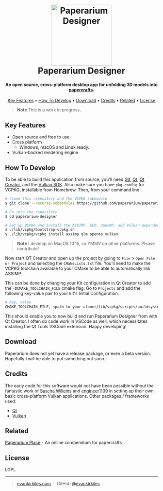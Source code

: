 <h1 align="center">
  <br>
  <a href="https://paperarium.place"><img src="https://user-images.githubusercontent.com/30581915/198012667-d384e1c4-33c3-4960-8f72-00f10803fc39.png" alt="Paperarium Designer" width="200"></a>
  <br>
  Paperarium Designer
  <br>
</h1>

<h4 align="center">An open source, cross-platform desktop app for unfolding 3D models into <a href="https://paperarium.place" target="_blank">papercrafts</a>.</h4>

<p align="center">
  <a href="#key-features">Key Features</a> •
  <a href="#how-to-develop">How To Develop</a> •
  <a href="#download">Download</a> •
  <a href="#credits">Credits</a> •
  <a href="#related">Related</a> •
  <a href="#license">License</a>
</p>

> **Note**
> This is a work in progress.

## Key Features

* Open source and free to use
* Cross platform
  - Windows, macOS and Linux ready.
* Vulkan-backed rendering engine

## How To Develop

To be able to build this application from source, you'll need [Git](https://git-scm.com), [Qt](https://www.qt.io), [Qt Creator](https://www.qt.io/product/development-tools), and the [Vulkan SDK](https://vulkan.lunarg.com). Also make sure you have `pkg-config` for VCPKG, installable from Homebrew. Then, from your command line:

```bash
# Clone this repository and the VCPKG submodule
$ git clone --recurse-submodules https://github.com/paperarium/paperarium-designer

# Go into the repository
$ cd paperarium-designer

# Set up VCPKG and install the ASSIMP, GLM, OpenMP, and Vulkan dependencies
$ ./lib/vcpkg/bootstrap-vcpkg.sh
$ ./lib/vcpkg/vcpkg install assimp glm openmp vulkan
```

> **Note**
> I develop on MacOS 10.15, so YMMV on other platforms. Please contribute!

Now start QT Creator and open up the project by going to `File` > `Open File or Project` and selecting the `CMakeLists.txt` file. You'll need to make the VCPKG toolchain available to your CMake to be able to automatically link ASSIMP.

This can be done by changing your Kit configuration in Qt Creator to add the `-DCMAKE_TOOLCHAIN_FILE` cmake flag. Go to `Projects` and add the following key-value pair to your kit's Initial Configuration:

```bash
# Key, Value
CMAKE_TOOLCHAIN_FILE, <path-to-your-clone>/lib/vcpkg/scripts/buildsystems/vcpkg.cmake
```

This should enable you to now build and run Paperarium Designer from with Qt Creator. I often do code work in VSCode as well, which necessitates installing the Qt Tools VSCode extension. Happy developing!

## Download

Paperarium does not yet have a release package, or even a beta version. Hopefully I will be able to put something out soon.

## Credits

The early code for this software would not have been possible without the fantastic work of [Sascha Willems](https://github.com/SaschaWillems) and [engineer1109](https://github.com/engineer1109) in setting up their own basic cross-platform Vulkan applications. Other packages / frameworks used:

- [Qt](https://www.qt.io)
- [Vulkan](https://www.vulkan.org)

## Related

[Paperarium Place](https://paperarium.place) - An online compendium for papercrafts

## License

LGPL

---

> [evankirkiles.com](https://evankirkiles.com) &nbsp;&middot;&nbsp;
> GitHub [@evankirkiles](https://github.com/evankirkiles)
